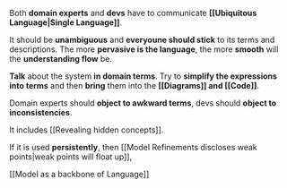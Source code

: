 Both **domain experts** and **devs** have to communicate **[[Ubiquitous Language|Single Language]]**.

It should be **unambiguous** and **everyoune should stick** to its terms and descriptions. The more **pervasive is the language**, the more **smooth** will the **understanding flow** be.

**Talk** about the system **in domain terms**. Try to **simplify the expressions into terms** and then **bring** them into the **[[Diagrams]] and [[Code]]**.

Domain experts should **object to awkward terms**, devs should **object to inconsistencies**.

It includes [[Revealing hidden concepts]].

If it is used **persistently**, then [[Model Refinements discloses weak points|weak points will float up]], 

[[Model as a backbone of Language]]